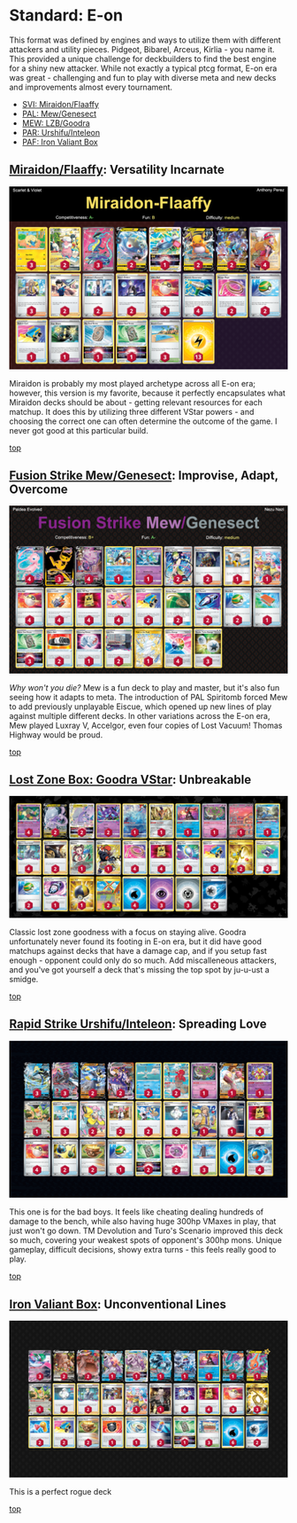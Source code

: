# Standard: E-on

This format was defined by engines and ways to utilize them with different attackers and utility pieces. Pidgeot, Bibarel, Arceus, Kirlia - you name it. This provided a unique challenge for deckbuilders to find the best engine for a shiny new attacker. While not exactly a typical ptcg format, E-on era was great - challenging and fun to play with diverse meta and new decks and improvements almost every tournament. 

* [SVI: Miraidon/Flaaffy](#miraidonflaaffy-versatility-incarnate)
* [PAL: Mew/Genesect](#fusion-strike-mewgenesect-improvise-adapt-overcome)
* [MEW: LZB/Goodra](#lost-zone-box-goodra-vstar-unbreakable)
* [PAR: Urshifu/Inteleon](#rapid-strike-urshifuinteleon-spreading-love)
* [PAF: Iron Valiant Box](#iron-valiant-box-unconventional-lines)

## [Miraidon/Flaaffy](https://github.com/RituLiot/ptcg-decks/blob/main/Standard/04BST-SVI/Miraidon-Flaaffy.md): Versatility Incarnate

![decklist](../!Images/Standard/4BST-SVI/Miraidon-Flaaffy.png)

Miraidon is probably my most played archetype across all E-on era; however, this version is my favorite, because it perfectly encapsulates what Miraidon decks should be about - getting relevant resources for each matchup. It does this by utilizing three different VStar powers - and choosing the correct one can often determine the outcome of the game. I never got good at this particular build.

[top](#standard-e-on)

## [Fusion Strike Mew/Genesect](https://github.com/RituLiot/ptcg-decks/blob/main/Standard/05BST-PAL/Mew-Genesect%20Fusion.md): Improvise, Adapt, Overcome

![decklist](../!Images/Standard/5BST-PAL/Mew-Genesect%20Fusion.png)

*Why won't you die?* Mew is a fun deck to play and master, but it's also fun seeing how it adapts to meta. The introduction of PAL Spiritomb forced Mew to add previously unplayable Eiscue, which opened up new lines of play against multiple different decks. In other variations across the E-on era, Mew played Luxray V, Accelgor, even four copies of Lost Vacuum! Thomas Highway would be proud.

[top](#standard-e-on)

## [Lost Zone Box: Goodra VStar](https://github.com/RituLiot/ptcg-decks/blob/main/Standard/07BST-MEW/LZB%20Goodra.md): Unbreakable

![decklist](../!Images/Standard/7BST-MEW/LZB%20Goodra.png)

Classic lost zone goodness with a focus on staying alive. Goodra unfortunately never found its footing in E-on era, but it did have good matchups against decks that have a damage cap, and if you setup fast enough - opponent could only do so much. Add miscalleneous attackers, and you've got yourself a deck that's missing the top spot by ju-u-ust a smidge.

[top](#standard-e-on)

## [Rapid Strike Urshifu/Inteleon](https://github.com/RituLiot/ptcg-decks/blob/main/Standard/08BST-PAR/Rapid%20Strike%20Urshifu-Inteleon.md): Spreading Love

![decklist](../!Images/Standard/8BST-PAR/Rapid%20Strike%20Urshifu-Inteleon.png)

This one is for the bad boys. It feels like cheating dealing hundreds of damage to the bench, while also having huge 300hp VMaxes in play, that just won't go down. TM Devolution and Turo's Scenario improved this deck so much, covering your weakest spots of opponent's 300hp mons. Unique gameplay, difficult decisions, showy extra turns - this feels really good to play.

[top](#standard-e-on)

## [Iron Valiant Box](https://github.com/RituLiot/ptcg-decks/blob/main/Standard/09BST-PAF/Iron%20Valiant%20Box.md): Unconventional Lines

![decklist](../!Images/Standard/09BST-PAF/Iron%20Valiant%20Box.PNG)

This is a perfect rogue deck 

[top](#standard-e-on)
